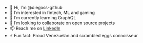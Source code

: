 - 👋 Hi, I’m @diegoss-github
- 👀 I’m interested in fintech, ML and gaming
- 🌱 I’m currently learning GraphQL
- 💞️ I’m looking to collaborate on open source projects
- 📫 Reach me on [LinkedIn](https://www.linkedin.com/in/diegosarkissian/)
- ⚡ Fun fact: Proud Venezuelan and scrambled eggs connoisseur

<!---
diegoss-github/diegoss-github is a ✨ special ✨ repository because its `README.md` (this file) appears on your GitHub profile.
You can click the Preview link to take a look at your changes.
--->
